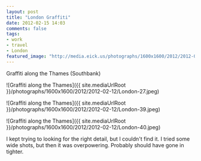 ```yaml
---
layout: post
title: "London Graffiti"
date: 2012-02-15 14:03
comments: false
tags:
- work
- travel
- London
featured_image: "http://media.eick.us/photographs/1600x1600/2012/2012-02-12/London-27.jpeg"
---
```

Graffiti along the Thames (Southbank)

![Graffiti along the Thames]({{ site.mediaUrlRoot }}/photographs/1600x1600/2012/2012-02-12/London-27.jpeg)


![Graffiti along the Thames]({{ site.mediaUrlRoot }}/photographs/1600x1600/2012/2012-02-12/London-39.jpeg)


![Graffiti along the Thames]({{ site.mediaUrlRoot }}/photographs/1600x1600/2012/2012-02-12/London-40.jpeg)


I kept trying to looking for the right detail, but I couldn't find it.  I tried some wide shots, but then it was overpowering.  Probably should have gone in tighter.
